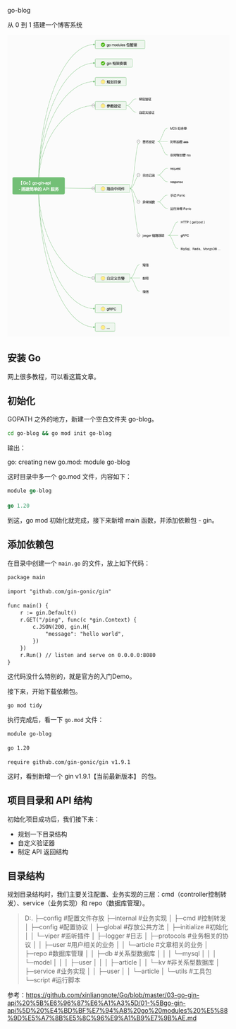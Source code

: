 go-blog

从 0 到 1 搭建一个博客系统

![img](resources/imgs/1_api_1.png)

## 安装 Go

网上很多教程，可以看这篇文章。



## 初始化

GOPATH 之外的地方，新建一个空白文件夹 go-blog。

``` sh
cd go-blog && go mod init go-blog
```

输出：

go: creating new go.mod: module go-blog

这时目录中多一个 go.mod 文件，内容如下：

```go
module go-blog

go 1.20
```

到这，go mod 初始化就完成，接下来新增 main 函数，并添加依赖包 - gin。



## 添加依赖包

在目录中创建一个 `main.go` 的文件，放上如下代码：

```
package main

import "github.com/gin-gonic/gin"

func main() {
	r := gin.Default()
	r.GET("/ping", func(c *gin.Context) {
		c.JSON(200, gin.H{
			"message": "hello world",
		})
	})
	r.Run() // listen and serve on 0.0.0.0:8080
}
```



这代码没什么特别的，就是官方的入门Demo。

接下来，开始下载依赖包。

```
go mod tidy
```



执行完成后，看一下 `go.mod` 文件：

```
module go-blog

go 1.20

require github.com/gin-gonic/gin v1.9.1
```

这时，看到新增一个 gin v1.9.1【当前最新版本】 的包。



## 项目目录和 API 结构

初始化项目成功后，我们接下来：

* 规划一下目录结构
* 自定义验证器
* 制定 API 返回结构



## 目录结构

规划目录结构时，我们主要关注配置、业务实现的三层：cmd（controller控制转发）、service（业务实现）和 repo（数据库管理）。

> D:.
> ├─config   #配置文件存放
> ├─internal	#业务实现
> │  ├─cmd	#控制转发
> │  ├─config	#配置协议
> │  ├─global	#存放公共方法
> │  ├─initialize	#初始化
> │  │  └─viper	#监听插件
> │  ├─logger	#日志
> │  ├─protocols	#业务相关的协议
> │  │  ├─user	#用户相关的业务
> │  │  └─article	#文章相关的业务
> │  ├─repo	#数据库管理
> │  │  ├─db	#关系型数据库
> │  │  │  └─mysql
> │  │  │      └─model
> │  │  │          ├─user
> │  │  │          ├─article
> │  │  └─kv	#非关系型数据库
> │  ├─service	#业务实现
> │  │  ├─user
> │  │  └─article
> │  └─utils	#工具包
> └─script #运行脚本





参考：https://github.com/xinliangnote/Go/blob/master/03-go-gin-api%20%5B%E6%96%87%E6%A1%A3%5D/01-%5Bgo-gin-api%5D%20%E4%BD%BF%E7%94%A8%20go%20modules%20%E5%88%9D%E5%A7%8B%E5%8C%96%E9%A1%B9%E7%9B%AE.md